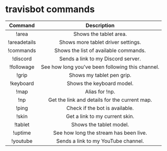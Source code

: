 # travisbot commands

Command     | Description
:----------:|:-----------:
!area       | Shows the tablet area.
!areadetails | Shows more tablet driver settings. 
!commands   | Shows the list of available commands.
!discord    | Sends a link to my Discord server.
!followage  | See how long you've been following this channel.
!grip       | Shows my tablet pen grip.
!keyboard   | Shows the keyboard model.
!map        | Alias for !np.
!np         | Get the link and details for the current map.
!ping	      | Check if the bot is available.
!skin       | Get a link to my current skin.
!tablet     | Shows the tablet model.
!uptime     | See how long the stream has been live.
!youtube    | Sends a link to my YouTube channel.
